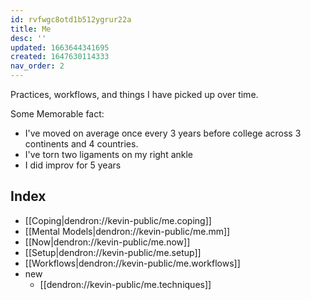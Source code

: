 ```yaml
---
id: rvfwgc8otd1b512ygrur22a
title: Me
desc: ''
updated: 1663644341695
created: 1647630114333
nav_order: 2
---
```


Practices, workflows, and things I have picked up over time.

Some Memorable fact: 
- I've moved on average once every 3 years before college across 3 continents and 4 countries.
- I've torn two ligaments on my right ankle
- I did improv for 5 years 

## Index
- [[Coping|dendron://kevin-public/me.coping]]
- [[Mental Models|dendron://kevin-public/me.mm]]
- [[Now|dendron://kevin-public/me.now]]
- [[Setup|dendron://kevin-public/me.setup]]
- [[Workflows|dendron://kevin-public/me.workflows]]
- new
    - [[dendron://kevin-public/me.techniques]]
